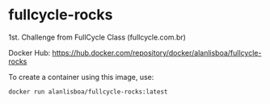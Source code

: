 # fullcycle-rocks
1st. Challenge from FullCycle Class (fullcycle.com.br)

Docker Hub: https://hub.docker.com/repository/docker/alanlisboa/fullcycle-rocks

To create a container using this image, use:

```
docker run alanlisboa/fullcycle-rocks:latest
```